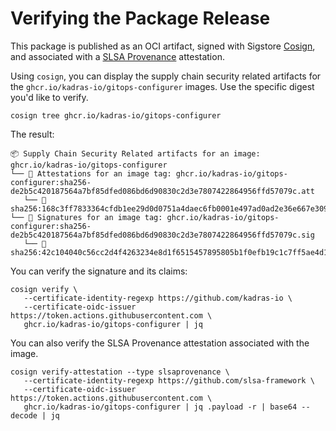 # Verifying the Package Release

This package is published as an OCI artifact, signed with Sigstore [Cosign](https://docs.sigstore.dev/cosign/overview), and associated with a [SLSA Provenance](https://slsa.dev/provenance) attestation.

Using `cosign`, you can display the supply chain security related artifacts for the `ghcr.io/kadras-io/gitops-configurer` images. Use the specific digest you'd like to verify.

```shell
cosign tree ghcr.io/kadras-io/gitops-configurer
```

The result:

```shell
📦 Supply Chain Security Related artifacts for an image: ghcr.io/kadras-io/gitops-configurer
└── 💾 Attestations for an image tag: ghcr.io/kadras-io/gitops-configurer:sha256-de2b5c420187564a7bf85dfed086bd6d90830c2d3e7807422864956ffd57079c.att
   └── 🍒 sha256:168c3ff7833364cfdb1ee29d0d0751a4daec6fb0001e497ad0ad2e36e667e309
└── 🔐 Signatures for an image tag: ghcr.io/kadras-io/gitops-configurer:sha256-de2b5c420187564a7bf85dfed086bd6d90830c2d3e7807422864956ffd57079c.sig
   └── 🍒 sha256:42c104040c56cc2d4f4263234e8d1f6515457895805b1f0efb19c1c7ff5ae4d1
```

You can verify the signature and its claims:

```shell
cosign verify \
   --certificate-identity-regexp https://github.com/kadras-io \
   --certificate-oidc-issuer https://token.actions.githubusercontent.com \
   ghcr.io/kadras-io/gitops-configurer | jq
```

You can also verify the SLSA Provenance attestation associated with the image.

```shell
cosign verify-attestation --type slsaprovenance \
   --certificate-identity-regexp https://github.com/slsa-framework \
   --certificate-oidc-issuer https://token.actions.githubusercontent.com \
   ghcr.io/kadras-io/gitops-configurer | jq .payload -r | base64 --decode | jq
```
